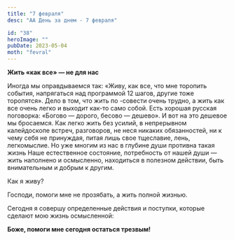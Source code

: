 ```yaml
---
title: "7 февраля"
desc: "АА День за днем - 7 февраля"

id: "38"
heroImage: ""
pubDate: 2023-05-04
moth: "fevral"
---
```


**Жить «как все» — не для нас**

Иногда мы оправдываемся так: «Живу, как все, что мне торопить события,
напрягаться над программой 12 шагов, другие тоже торопятся». Дело в том, что
жить по -совести очень трудно, а жить как все очень легко и выходит как-то
само собой. Есть хорошая русская поговорка: «Богово — дорого, бесово —
дешево». И вот на это дешевое мы бросаемся. Как легко жить без усилий, в
непрерывном калейдоскопе встреч, разговоров, не неся никаких обязанностей, ни
к чему себя не принуждая, питая лишь свое тщеславие, лень, легкомыслие. Но уже
многим из нас в глубине души противна такая жизнь Наше естественное состояние,
потребность от нашей души — жить наполнено и осмысленно, находиться в полезном
действии, быть внимательным и добрым к другим.

Как я живу?

Господи, помоги мне не прозябать, а жить полной жизнью.

Сегодня я совершу определенные действия и поступки, которые сделают мою жизнь
осмысленной:

**Боже, помоги мне сегодня остаться трезвым!**
